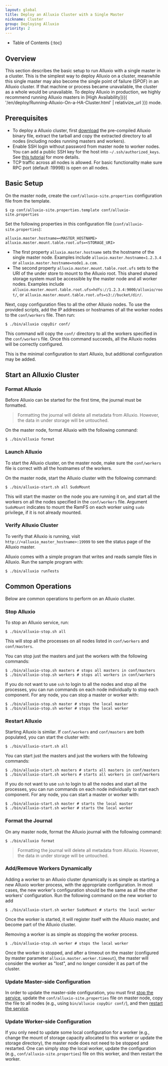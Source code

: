 ```yaml
---
layout: global
title: Deploy an Alluxio Cluster with a Single Master
nickname: Cluster
group: Deploying Alluxio
priority: 2
---
```


* Table of Contents
{:toc}

## Overview

This section describes the basic setup to run Alluxio with a single master in a cluster.
This is the simplest way to deploy Alluxio on a cluster, meanwhile this single
master may also become the single point of failure (SPOF) in an Alluxio cluster. If that machine or
process became unavailable, the cluster as a whole would be unavailable.
To deploy Alluxio in production, we highly recommend running Alluxio masters in
[High Availability]({{ '/en/deploy/Running-Alluxio-On-a-HA-Cluster.html' | relativize_url }}) mode.

## Prerequisites

* To deploy a Alluxio cluster, first [download](https://alluxio.io/download) the pre-compiled Alluxio
  binary file, extract the tarball and copy the extracted directory to all nodes (including nodes
  running masters and workers).
* Enable SSH login without password from master node to worker nodes. You can add a public SSH key for
  the host into `~/.ssh/authorized_keys`. See [this tutorial](http://www.linuxproblem.org/art_9.html) for more details.
* TCP traffic across all nodes is allowed. For basic functionality make sure RPC port (default :19998) is open
  on all nodes.

## Basic Setup

On the master node, create the `conf/alluxio-site.properties` configuration file from the template.

```console
$ cp conf/alluxio-site.properties.template conf/alluxio-site.properties
```

Set the following properties in this configuration file (`conf/alluxio-site.properties`):

```
alluxio.master.hostname=<MASTER_HOSTNAME>
alluxio.master.mount.table.root.ufs=<STORAGE_URI>
```

- The first property `alluxio.master.hostname` sets the hostname of the single master node.
Examples include
`alluxio.master.hostname=1.2.3.4` or `alluxio.master.hostname=node1.a.com`.
- The second property
`alluxio.master.mount.table.root.ufs` sets to the URI of the under store to mount to
the Alluxio root. This shared shared storage system must be accessible by the master node and all
worker nodes. Examples include `alluxio.master.mount.table.root.ufs=hdfs://1.2.3.4:9000/alluxio/root/`,
or `alluxio.master.mount.table.root.ufs=s3://bucket/dir/`.

Next, copy configuration files to all the other Alluxio nodes. To use the provided scripts,
add the IP addresses or hostnames of all the worker nodes to the `conf/workers` file. Then run:

```console
$ ./bin/alluxio copyDir conf/
```

This command will copy the `conf/` directory to all the workers specified in the `conf/workers`
file. Once this command succeeds, all the Alluxio nodes will be correctly configured.

This is the minimal configuration to start Alluxio, but additional configuration may be added.

## Start an Alluxio Cluster

### Format Alluxio

Before Alluxio can be started for the first time, the journal must be formatted.

> Formatting the journal will delete all metadata from Alluxio. However, the data in under storage will be untouched.

On the master node, format Alluxio with the following command:

```console
$ ./bin/alluxio format
```

### Launch Alluxio

To start the Alluxio cluster, on the master node, make sure the `conf/workers` file is correct
with all the hostnames of the workers.

On the master node, start the Alluxio cluster with the following command:

```console
$ ./bin/alluxio-start.sh all SudoMount
```

This will start the master on the node you are running it on, and start all the workers on all the
nodes specified in the `conf/workers` file.  Argument `SudoMount` indicates to mount the RamFS on each worker
using `sudo` privilege, if it is not already mounted.

### Verify Alluxio Cluster

To verify that Alluxio is running, visit `http://<alluxio_master_hostname>:19999` to see the status
page of the Alluxio master.

Alluxio comes with a simple program that writes and reads sample files in Alluxio. Run the sample program with:

```console
$ ./bin/alluxio runTests
```

## Common Operations

Below are common operations to perform on an Alluxio cluster.

### Stop Alluxio

To stop an Alluxio service, run:

```console
$ ./bin/alluxio-stop.sh all
```

This will stop all the processes on all nodes listed in `conf/workers` and `conf/masters`.

You can stop just the masters and just the workers with the following commands:

```console
$ ./bin/alluxio-stop.sh masters # stops all masters in conf/masters
$ ./bin/alluxio-stop.sh workers # stops all workers in conf/workers
```

If you do not want to use `ssh` to login to all the nodes and stop all the processes, you can run
commands on each node individually to stop each component. For any node, you can stop a master or worker with:

```console
$ ./bin/alluxio-stop.sh master # stops the local master
$ ./bin/alluxio-stop.sh worker # stops the local worker
```

### Restart Alluxio

Starting Alluxio is similar. If `conf/workers` and `conf/masters` are both populated, you can start
the cluster with:

```console
$ ./bin/alluxio-start.sh all
```

You can start just the masters and just the workers with the following commands:

```console
$ ./bin/alluxio-start.sh masters # starts all masters in conf/masters
$ ./bin/alluxio-start.sh workers # starts all workers in conf/workers
```

If you do not want to use `ssh` to login to all the nodes and start all the processes, you can run
commands on each node individually to start each component. For any node, you can start a master or worker with:

```console
$ ./bin/alluxio-start.sh master # starts the local master
$ ./bin/alluxio-start.sh worker # starts the local worker
```

### Format the Journal

On any master node, format the Alluxio journal with the following command:

```console
$ ./bin/alluxio format
```

> Formatting the journal will delete all metadata from Alluxio. However, the data in under storage will be untouched.

### Add/Remove Workers Dynamically

Adding a worker to an Alluxio cluster dynamically is as simple as starting a new Alluxio worker
process, with the appropriate configuration. In most cases, the new worker's configuration should be the same as all
the other workers' configuration. Run the following command on the new worker to add

```console
$ ./bin/alluxio-start.sh worker SudoMount # starts the local worker
```

Once the worker is started, it will register itself with the Alluxio master, and become part of the Alluxio cluster.

Removing a worker is as simple as stopping the worker process.

```console
$ ./bin/alluxio-stop.sh worker # stops the local worker
```

Once the worker is stopped, and after
a timeout on the master (configured by master parameter `alluxio.master.worker.timeout`), the master
will consider the worker as "lost", and no longer consider it as part of the cluster.

### Update Master-side Configuration

In order to update the master-side configuration, you must first [stop the service](#stop-alluxio),
update the `conf/alluxio-site.properties` file on master node,
copy the file to all nodes (e.g., using `bin/alluxio copyDir conf/`),
and then [restart the service](#restart-alluxio).

### Update Worker-side Configuration

If you only need to update some local configuration for a worker (e.g., change the mount
of storage capacity allocated to this worker or update the storage directory), the master node does
not need to be stopped and restarted. One can simply stop the local worker, update the configuration
(e.g., `conf/alluxio-site.properties`) file on this worker, and then restart the worker.

